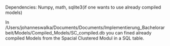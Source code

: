 Dependencies: Numpy, math, sqlite3(if one wants to use already compiled models)

In /Users/johanneswalka/Documents/Documents/Implementierung_Bachelorarbeit/Models/Compiled_Models/SC_compiled.db you can fined already compiled Models from the Spacial Clustered Modul in a SQL table. 